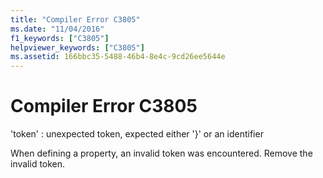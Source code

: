 ```yaml
---
title: "Compiler Error C3805"
ms.date: "11/04/2016"
f1_keywords: ["C3805"]
helpviewer_keywords: ["C3805"]
ms.assetid: 166bbc35-5488-46b4-8e4c-9cd26ee5644e
---
```

# Compiler Error C3805

'token' : unexpected token, expected either '}' or an identifier

When defining a property, an invalid token was encountered. Remove the invalid token.